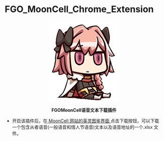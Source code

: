 # FGO_MoonCell_Chrome_Extension

<p align="center">
  <a href="https://fgo.wiki/w/%E8%8B%B1%E7%81%B5%E5%9B%BE%E9%89%B4" target="blank"><img src="/img/astolfu.png" alt="astolfu" /></a>
</p>

  <p bold align="center"><b>FGOMoonCell语音文本下载插件</b></p>

- 开启该插件后，在<a href="https://fgo.wiki/w/%E8%8B%B1%E7%81%B5%E5%9B%BE%E9%89%B4" target="blank"> MoonCell 网站的英灵图鉴界面 </a>点击下载按钮，可以下载一个包含从者语音(一般语音和情人节语音)文本以及语音地址的一个.xlsx 文件。
